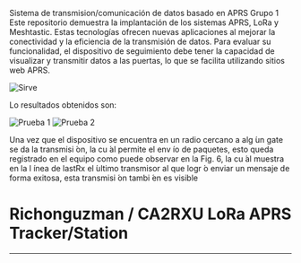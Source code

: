 Sistema de transmision/comunicación de datos basado en APRS
Grupo 1
Este repositorio demuestra la implantación de los sistemas APRS, LoRa y Meshtastic. Estas tecnologías ofrecen nuevas aplicaciones al mejorar la conectividad y la eficiencia de la transmisión de datos. Para evaluar su funcionalidad, el dispositivo de seguimiento debe tener la capacidad de visualizar y transmitir datos a las puertas, lo que se facilita utilizando sitios web APRS.

![Sirve](https://github.com/Esteicy/Taller-integrador/assets/110202568/a563797b-5d6c-48f6-b805-2ed0551c0ddb)

Lo resultados obtenidos son:

![Prueba 1](https://github.com/Esteicy/Taller-integrador/assets/110202568/6bfac590-1673-4083-b64f-fc50a676f8c1)
![Prueba 2](https://github.com/Esteicy/Taller-integrador/assets/110202568/7d720e7c-ea54-4774-bb83-ba469cac179c)

Una vez que el dispositivo se encuentra en un radio cercano
a alg ́un gate se da la transmisi ́on, la cu ́al permite el env ́ıo
de paquetes, esto queda registrado en el equipo como puede
observar en la Fig. 6, la cu ́al muestra en la l ́ınea de lastRx
el  ́ultimo transmisor al que logr ́o enviar un mensaje de forma
exitosa, esta transmisi ́on tambi ́en es visible

# Richonguzman / CA2RXU LoRa APRS Tracker/Station


____________________________________________________


